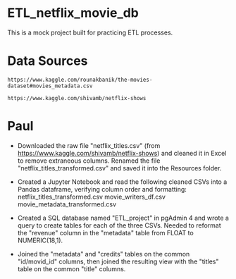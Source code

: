 # ETL_netflix_movie_db
This is a mock project built for practicing ETL processes. 

# Data Sources
`https://www.kaggle.com/rounakbanik/the-movies-dataset#movies_metadata.csv`

`https://www.kaggle.com/shivamb/netflix-shows`

# Paul

* Downloaded the raw file "netflix_titles.csv" (from https://www.kaggle.com/shivamb/netflix-shows) and cleaned it in Excel to remove extraneous columns. Renamed the file "netflix_titles_transformed.csv" and saved it into the Resources folder.

* Created a Jupyter Notebook and read the following cleaned CSVs into a Pandas dataframe, verifying column order and formatting:
	netflix_titles_transformed.csv
	movie_writers_df.csv
	movie_metadata_transformed.csv

* Created a SQL database named "ETL_project" in pgAdmin 4 and wrote a query to create tables for each of the three CSVs. Needed to reformat the "revenue" column in the "metadata" table from FLOAT to NUMERIC(18,1).

* Joined the "metadata" and "credits" tables on the common "id/movid_id" columns, then joined the resulting view with the "titles" table on the common "title" columns.
